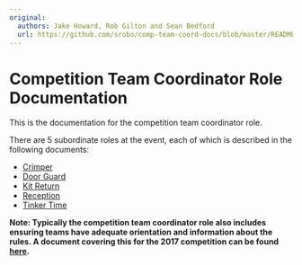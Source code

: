 ```yaml
---
original:
  authors: Jake Howard, Rob Gilton and Sean Bedford
  url: https://github.com/srobo/comp-team-coord-docs/blob/master/README.md
---
```

# Competition Team Coordinator Role Documentation

This is the documentation for the competition team coordinator role.

There are 5 subordinate roles at the event, each of which is described
in the following documents:

* [Crimper](./role-descriptions/crimper.md)
* [Door Guard](./role-descriptions/door-guard.md)
* [Kit Return](../team-support/kit-return.md)
* [Reception](./role-descriptions/reception.md)
* [Tinker Time](../team-support/tinker-time.md)

**Note: Typically the competition team coordinator role also includes ensuring teams have adequate orientation and information about the rules. A document covering this for the 2017 competition can be found [here](./process-docs/pit-rules.md).**
